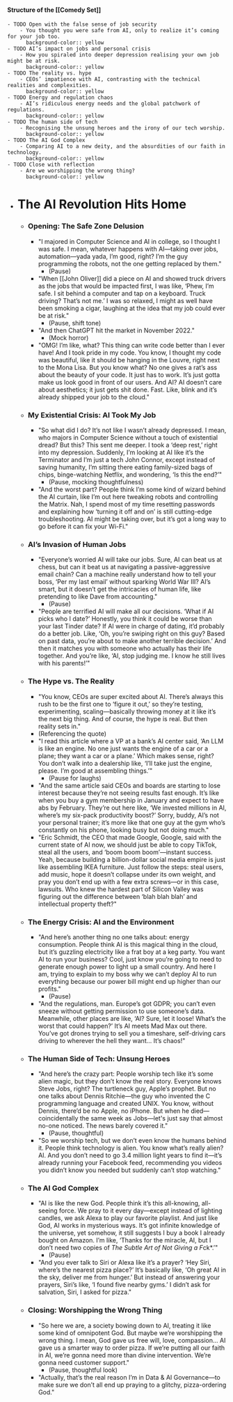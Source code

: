 #### Structure of the [[Comedy Set]]
	- TODO Open with the false sense of job security
		- You thought you were safe from AI, only to realize it’s coming for your job too.
		  background-color:: yellow
	- TODO AI’s impact on jobs and personal crisis
		- How you spiraled into deeper depression realising your own job might be at risk.
		  background-color:: yellow
	- TODO The reality vs. hype
		- CEOs’ impatience with AI, contrasting with the technical realities and complexities.
		  background-color:: yellow
	- TODO Energy and regulation chaos
		- AI’s ridiculous energy needs and the global patchwork of regulations.
		  background-color:: yellow
	- TODO The human side of tech
		- Recognising the unsung heroes and the irony of our tech worship.
		  background-color:: yellow
	- TODO The AI God Complex
		- Comparing AI to a new deity, and the absurdities of our faith in technology.
		  background-color:: yellow
	- TODO Close with reflection
		- Are we worshipping the wrong thing?
		  background-color:: yellow
- # The AI Revolution Hits Home
	- ### **Opening: The Safe Zone Delusion**
		- "I majored in Computer Science and AI in college, so I thought I was safe. I mean, whatever happens with AI—taking over jobs, automation—yada yada, I’m good, right? I’m the guy programming the robots, not the one getting replaced by them."
			- (Pause)
		- "When [[John Oliver]] did a piece on AI and showed truck drivers as the jobs that would be impacted first, I was like, ‘Phew, I’m safe. I sit behind a computer and tap on a keyboard. Truck driving? That’s not me.’ I was so relaxed, I might as well have been smoking a cigar, laughing at the idea that my job could ever be at risk."
			- (Pause, shift tone)
		- "And then ChatGPT hit the market in November 2022."
			- (Mock horror)
		- "OMG! I’m like, what? This thing can write code better than I ever have! And I took pride in my code. You know, I thought my code was beautiful, like it should be hanging in the Louvre, right next to the Mona Lisa. But you know what? No one gives a rat’s ass about the beauty of your code. It just has to work. It’s just gotta make us look good in front of our users. And AI? AI doesn’t care about aesthetics; it just gets shit done. Fast. Like, blink and it’s already shipped your job to the cloud."
	- ### **My Existential Crisis: AI Took My Job**
		- "So what did I do? It’s not like I wasn’t already depressed. I mean, who majors in Computer Science without a touch of existential dread? But this? This sent me deeper. I took a ‘deep rest,’ right into my depression. Suddenly, I’m looking at AI like it’s the Terminator and I’m just a tech John Connor, except instead of saving humanity, I’m sitting there eating family-sized bags of chips, binge-watching Netflix, and wondering, ‘Is this the end?’"
			- (Pause, mocking thoughtfulness)
		- "And the worst part? People think I’m some kind of wizard behind the AI curtain, like I’m out here tweaking robots and controlling the Matrix. Nah, I spend most of my time resetting passwords and explaining how ‘turning it off and on’ is still cutting-edge troubleshooting. AI might be taking over, but it’s got a long way to go before it can fix your Wi-Fi."
	- ### **AI’s Invasion of Human Jobs**
		- "Everyone’s worried AI will take our jobs. Sure, AI can beat us at chess, but can it beat us at navigating a passive-aggressive email chain? Can a machine really understand how to tell your boss, ‘Per my last email’ without sparking World War III? AI’s smart, but it doesn’t get the intricacies of human life, like pretending to like Dave from accounting."
			- (Pause)
		- "People are terrified AI will make all our decisions. ‘What if AI picks who I date?’ Honestly, you think it could be worse than your last Tinder date? If AI were in charge of dating, it’d probably do a better job. Like, ‘Oh, you’re swiping right on this guy? Based on past data, you’re about to make another terrible decision.’ And then it matches you with someone who actually has their life together. And you’re like, ‘AI, stop judging me. I know he still lives with his parents!’"
	- ### **The Hype vs. The Reality**
		- "You know, CEOs are super excited about AI. There’s always this rush to be the first one to ‘figure it out,’ so they’re testing, experimenting, scaling—basically throwing money at it like it’s the next big thing. And of course, the hype is real. But then reality sets in."
		- (Referencing the quote)
		- "I read this article where a VP at a bank’s AI center said, ‘An LLM is like an engine. No one just wants the engine of a car or a plane; they want a car or a plane.’ Which makes sense, right? You don’t walk into a dealership like, ‘I’ll take just the engine, please. I’m good at assembling things.’"
			- (Pause for laughs)
		- "And the same article said CEOs and boards are starting to lose interest because they’re not seeing results fast enough. It’s like when you buy a gym membership in January and expect to have abs by February. They’re out here like, ‘We invested millions in AI, where’s my six-pack productivity boost?’ Sorry, buddy, AI’s not your personal trainer; it’s more like that one guy at the gym who’s constantly on his phone, looking busy but not doing much."
		- "Eric Schmidt, the CEO that made Google, Google, said with the current state of AI now, we should just be able to copy TikTok, steal all the users, and ‘boom boom boom’—instant success. Yeah, because building a billion-dollar social media empire is just like assembling IKEA furniture. Just follow the steps: steal users, add music, hope it doesn’t collapse under its own weight, and pray you don’t end up with a few extra screws—or in this case, lawsuits. Who knew the hardest part of Silicon Valley was figuring out the difference between ‘blah blah blah’ and intellectual property theft?"
	- ### **The Energy Crisis: AI and the Environment**
		- "And here’s another thing no one talks about: energy consumption. People think AI is this magical thing in the cloud, but it’s guzzling electricity like a frat boy at a keg party. You want AI to run your business? Cool, just know you’re going to need to generate enough power to light up a small country. And here I am, trying to explain to my boss why we can’t deploy AI to run everything because our power bill might end up higher than our profits."
			- (Pause)
		- "And the regulations, man. Europe’s got GDPR; you can’t even sneeze without getting permission to use someone’s data. Meanwhile, other places are like, ‘AI? Sure, let it loose! What’s the worst that could happen?’ It’s AI meets Mad Max out there. You’ve got drones trying to sell you a timeshare, self-driving cars driving to wherever the hell they want… It’s chaos!"
	- ### **The Human Side of Tech: Unsung Heroes**
		- "And here’s the crazy part: People worship tech like it’s some alien magic, but they don’t know the real story. Everyone knows Steve Jobs, right? The turtleneck guy, Apple’s prophet. But no one talks about Dennis Ritchie—the guy who invented the C programming language and created UNIX. You know, without Dennis, there’d be no Apple, no iPhone. But when he died—coincidentally the same week as Jobs—let's just say that almost no-one noticed. The news barely covered it."
			- (Pause, thoughtful)
		- "So we worship tech, but we don’t even know the humans behind it. People think technology is alien. You know what’s really alien? AI. And you don’t need to go 3.4 million light years to find it—it’s already running your Facebook feed, recommending you videos you didn’t know you needed but suddenly can’t stop watching."
	- ### **The AI God Complex**
		- "AI is like the new God. People think it’s this all-knowing, all-seeing force. We pray to it every day—except instead of lighting candles, we ask Alexa to play our favorite playlist. And just like God, AI works in mysterious ways. It’s got infinite knowledge of the universe, yet somehow, it still suggests I buy a book I already bought on Amazon. I’m like, ‘Thanks for the miracle, AI, but I don’t need two copies of *The Subtle Art of Not Giving a F*ck*.’"
			- (Pause)
		- "And you ever talk to Siri or Alexa like it’s a prayer? ‘Hey Siri, where’s the nearest pizza place?’ It’s basically like, ‘Oh great AI in the sky, deliver me from hunger.’ But instead of answering your prayers, Siri’s like, ‘I found five nearby gyms.’ I didn’t ask for salvation, Siri, I asked for pizza."
	- ### **Closing: Worshipping the Wrong Thing**
		- "So here we are, a society bowing down to AI, treating it like some kind of omnipotent God. But maybe we’re worshipping the wrong thing. I mean, God gave us free will, love, compassion… AI gave us a smarter way to order pizza. If we’re putting all our faith in AI, we’re gonna need more than divine intervention. We’re gonna need customer support."
			- (Pause, thoughtful look)
		- "Actually, that’s the real reason I’m in Data & AI Governance—to make sure we don’t all end up praying to a glitchy, pizza-ordering God."